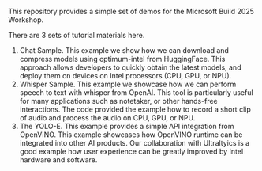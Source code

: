 This repository provides a simple set of demos for the Microsoft Build 2025 Workshop.

There are 3 sets of tutorial materials here.

1. Chat Sample. This example we show how we can download and compress models using optimum-intel from HuggingFace. This approach allows developers to quickly obtain the latest models, and deploy them on devices on Intel processors (CPU, GPU, or NPU).
2. Whisper Sample. This example we showcase how we can perform speech to text with whisper from OpenAI. This tool is particularly useful for many applications such as notetaker, or other hands-free interactions. The code provided the example how to record a short clip of audio and process the audio on CPU, GPU, or NPU.
3. The YOLO-E. This example provides a simple API integration from OpenVINO. This example showcases how OpenVINO runtime can be integrated into other AI products. Our collaboration with Ultraltyics is a good example how user experience can be greatly improved by Intel hardware and software. 
